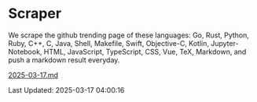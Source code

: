 # Scraper

We scrape the github trending page of these languages: Go, Rust, Python, Ruby, C++, C, Java, Shell, Makefile, Swift, Objective-C, Kotlin, Jupyter-Notebook, HTML, JavaScript, TypeScript, CSS, Vue, TeX, Markdown, and push a markdown result everyday.

[2025-03-17.md](https://github.com/yangwenmai/github-trending-backup/blob/master/2025-03-17.md)

Last Updated: 2025-03-17 04:00:16